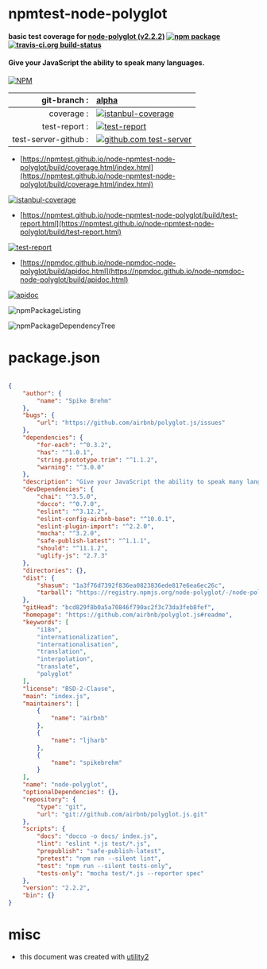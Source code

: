 # npmtest-node-polyglot

#### basic test coverage for  [node-polyglot (v2.2.2)](https://github.com/airbnb/polyglot.js#readme)  [![npm package](https://img.shields.io/npm/v/npmtest-node-polyglot.svg?style=flat-square)](https://www.npmjs.org/package/npmtest-node-polyglot) [![travis-ci.org build-status](https://api.travis-ci.org/npmtest/node-npmtest-node-polyglot.svg)](https://travis-ci.org/npmtest/node-npmtest-node-polyglot)

#### Give your JavaScript the ability to speak many languages.

[![NPM](https://nodei.co/npm/node-polyglot.png?downloads=true&downloadRank=true&stars=true)](https://www.npmjs.com/package/node-polyglot)

| git-branch : | [alpha](https://github.com/npmtest/node-npmtest-node-polyglot/tree/alpha)|
|--:|:--|
| coverage : | [![istanbul-coverage](https://npmtest.github.io/node-npmtest-node-polyglot/build/coverage.badge.svg)](https://npmtest.github.io/node-npmtest-node-polyglot/build/coverage.html/index.html)|
| test-report : | [![test-report](https://npmtest.github.io/node-npmtest-node-polyglot/build/test-report.badge.svg)](https://npmtest.github.io/node-npmtest-node-polyglot/build/test-report.html)|
| test-server-github : | [![github.com test-server](https://npmtest.github.io/node-npmtest-node-polyglot/GitHub-Mark-32px.png)](https://npmtest.github.io/node-npmtest-node-polyglot/build/app/index.html) | | build-artifacts : | [![build-artifacts](https://npmtest.github.io/node-npmtest-node-polyglot/glyphicons_144_folder_open.png)](https://github.com/npmtest/node-npmtest-node-polyglot/tree/gh-pages/build)|

- [https://npmtest.github.io/node-npmtest-node-polyglot/build/coverage.html/index.html](https://npmtest.github.io/node-npmtest-node-polyglot/build/coverage.html/index.html)

[![istanbul-coverage](https://npmtest.github.io/node-npmtest-node-polyglot/build/screenCapture.buildCi.browser.%252Ftmp%252Fbuild%252Fcoverage.lib.html.png)](https://npmtest.github.io/node-npmtest-node-polyglot/build/coverage.html/index.html)

- [https://npmtest.github.io/node-npmtest-node-polyglot/build/test-report.html](https://npmtest.github.io/node-npmtest-node-polyglot/build/test-report.html)

[![test-report](https://npmtest.github.io/node-npmtest-node-polyglot/build/screenCapture.buildCi.browser.%252Ftmp%252Fbuild%252Ftest-report.html.png)](https://npmtest.github.io/node-npmtest-node-polyglot/build/test-report.html)

- [https://npmdoc.github.io/node-npmdoc-node-polyglot/build/apidoc.html](https://npmdoc.github.io/node-npmdoc-node-polyglot/build/apidoc.html)

[![apidoc](https://npmdoc.github.io/node-npmdoc-node-polyglot/build/screenCapture.buildCi.browser.%252Ftmp%252Fbuild%252Fapidoc.html.png)](https://npmdoc.github.io/node-npmdoc-node-polyglot/build/apidoc.html)

![npmPackageListing](https://npmtest.github.io/node-npmtest-node-polyglot/build/screenCapture.npmPackageListing.svg)

![npmPackageDependencyTree](https://npmtest.github.io/node-npmtest-node-polyglot/build/screenCapture.npmPackageDependencyTree.svg)



# package.json

```json

{
    "author": {
        "name": "Spike Brehm"
    },
    "bugs": {
        "url": "https://github.com/airbnb/polyglot.js/issues"
    },
    "dependencies": {
        "for-each": "^0.3.2",
        "has": "^1.0.1",
        "string.prototype.trim": "^1.1.2",
        "warning": "^3.0.0"
    },
    "description": "Give your JavaScript the ability to speak many languages.",
    "devDependencies": {
        "chai": "^3.5.0",
        "docco": "^0.7.0",
        "eslint": "^3.12.2",
        "eslint-config-airbnb-base": "^10.0.1",
        "eslint-plugin-import": "^2.2.0",
        "mocha": "^3.2.0",
        "safe-publish-latest": "^1.1.1",
        "should": "^11.1.2",
        "uglify-js": "2.7.3"
    },
    "directories": {},
    "dist": {
        "shasum": "1a3f76d7392f836ea0823836ede817e6ea6ec26c",
        "tarball": "https://registry.npmjs.org/node-polyglot/-/node-polyglot-2.2.2.tgz"
    },
    "gitHead": "bcd829f8b0a5a70846f790ac2f3c73da3feb8fef",
    "homepage": "https://github.com/airbnb/polyglot.js#readme",
    "keywords": [
        "i18n",
        "internationalization",
        "internationalisation",
        "translation",
        "interpolation",
        "translate",
        "polyglot"
    ],
    "license": "BSD-2-Clause",
    "main": "index.js",
    "maintainers": [
        {
            "name": "airbnb"
        },
        {
            "name": "ljharb"
        },
        {
            "name": "spikebrehm"
        }
    ],
    "name": "node-polyglot",
    "optionalDependencies": {},
    "repository": {
        "type": "git",
        "url": "git://github.com/airbnb/polyglot.js.git"
    },
    "scripts": {
        "docs": "docco -o docs/ index.js",
        "lint": "eslint *.js test/*.js",
        "prepublish": "safe-publish-latest",
        "pretest": "npm run --silent lint",
        "test": "npm run --silent tests-only",
        "tests-only": "mocha test/*.js --reporter spec"
    },
    "version": "2.2.2",
    "bin": {}
}
```



# misc
- this document was created with [utility2](https://github.com/kaizhu256/node-utility2)
